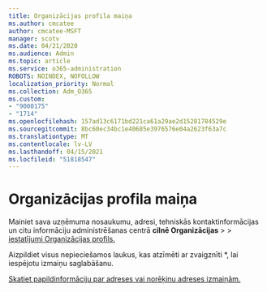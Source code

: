 ```yaml
---
title: Organizācijas profila maiņa
ms.author: cmcatee
author: cmcatee-MSFT
manager: scotv
ms.date: 04/21/2020
ms.audience: Admin
ms.topic: article
ms.service: o365-administration
ROBOTS: NOINDEX, NOFOLLOW
localization_priority: Normal
ms.collection: Adm_O365
ms.custom:
- "9000175"
- "1714"
ms.openlocfilehash: 157ad13c6171bd221ca61a29ae2d15281784529e
ms.sourcegitcommit: 8bc60ec34bc1e40685e3976576e04a2623f63a7c
ms.translationtype: MT
ms.contentlocale: lv-LV
ms.lasthandoff: 04/15/2021
ms.locfileid: "51818547"
---
```

# <a name="change-organization-profile"></a>Organizācijas profila maiņa

Mainiet sava uzņēmuma nosaukumu, adresi, tehniskās kontaktinformācijas un citu informāciju administrēšanas centrā **cilnē Organizācijas**  >    >  [iestatījumi Organizācijas profils.](https://admin.microsoft.com/AdminPortal/Home#/Settings/OrganizationProfile/:/Settings/L1/OrganizationInformation)

Aizpildiet visus nepieciešamos laukus, kas atzīmēti ar zvaigznīti *, lai iespējotu izmaiņu saglabāšanu.

[Skatiet papildinformāciju par adreses vai norēķinu adreses izmaiņām.](https://docs.microsoft.com/microsoft-365/admin/manage/change-address-contact-and-more)
